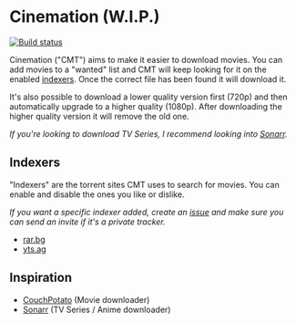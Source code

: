 # Cinemation (W.I.P.)

[![Build status](https://ci.appveyor.com/api/projects/status/xy3ldosh58v7y5ea?svg=true)](https://ci.appveyor.com/project/Cinemation/cinemation)

Cinemation ("CMT") aims to make it easier to download movies. You can add movies to a "wanted" list and CMT will keep looking for it on the enabled [indexers](#indexers). Once the correct file has been found it will download it. 

It's also possible to download a lower quality version first (720p) and then automatically upgrade to a higher quality (1080p). After downloading the higher quality version it will remove the old one.

*If you're looking to download TV Series, I recommend looking into [Sonarr][sonarr].*

## Indexers

"Indexers" are the torrent sites CMT uses to search for movies. You can enable and disable the ones you like or dislike. 

*If you want a specific indexer added, create an [issue][create_issue] and make sure you can send an invite if it's a private tracker.*

 - [rar.bg](https://rarbg.to/)
 - [yts.ag](https://yts.ag/)

## Inspiration

 - [CouchPotato][couchpotato] (Movie downloader)
 - [Sonarr][sonarr] (TV Series / Anime downloader)

[create_issue]: https://github.com/Cinemation/Cinemation/issues/new
[sonarr]: https://github.com/Sonarr/Sonarr
[couchpotato]: https://github.com/CouchPotato/CouchPotatoServer
